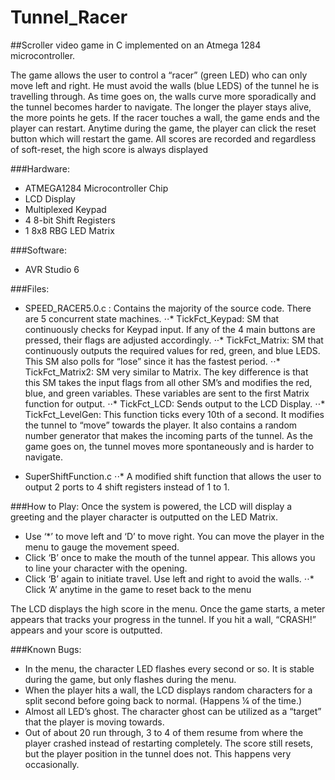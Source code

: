 # Tunnel_Racer
##Scroller video game in C implemented on an Atmega 1284 microcontroller. 


The game allows the user to control a “racer” (green LED) who can only move left and right. He must avoid the walls (blue LEDS) of the tunnel he is travelling through. As time goes on, the walls curve more sporadically and the tunnel becomes harder to navigate. The longer the player stays alive, the more points he gets. If the racer touches a wall, the game ends and the player can restart. Anytime during the game, the player can click the reset button which will restart the game. All scores are recorded and regardless of soft-reset, the high score is always displayed

###Hardware:
* ATMEGA1284 Microcontroller Chip
* LCD Display
* Multiplexed Keypad
* 4 8-bit Shift Registers
* 1 8x8 RBG LED Matrix

###Software:
* AVR Studio 6

###Files:
* SPEED_RACER5.0.c : Contains the majority of the source code. There are 5 concurrent state machines.
⋅⋅* TickFct_Keypad: SM that continuously checks for Keypad input. If any of the 4 main buttons are 
pressed, their flags are adjusted accordingly.
⋅⋅* TickFct_Matrix: SM that continuously outputs the required values for red, green, and blue 
LEDS. This SM also polls for “lose” since it has the
fastest period.
⋅⋅* TickFct_Matrix2: SM very similar to Matrix. The key difference is that this SM takes the input 
flags from all other SM’s and modifies the red, blue, and green variables. These variables are sent 
to the first Matrix function for output.
⋅⋅* TickFct_LCD: Sends output to the LCD Display.
⋅⋅* TickFct_LevelGen: This function ticks every 10th of a second. It modifies the tunnel to “move” 
towards the player. It also contains a random number generator that makes the incoming parts of the 
tunnel. As the game goes on, the tunnel moves more spontaneously and is harder to navigate.

* SuperShiftFunction.c
⋅⋅* A modified shift function that allows the user to output 2 ports to 4 shift registers instead of 
1 to 1.

###How to Play:
Once the system is powered, the LCD will display a greeting and the player character is outputted 
on the LED Matrix.

* Use ‘*’ to move left and ‘D’ to move right. You can move the player in the menu to gauge the 
movement speed.
* Click ‘B’ once to make the mouth of the tunnel appear. This allows you to line your character 
with the opening.
* Click ‘B’ again to initiate travel. Use left and right to avoid the walls.
⋅⋅* Click ‘A’ anytime in the game to reset back to the menu

The LCD displays the high score in the menu. Once the game starts, a meter appears that tracks your 
progress in the tunnel. If you hit a wall, “CRASH!” appears and your score is outputted.

###Known Bugs:

* In the menu, the character LED flashes every second or so. It is stable during the game, but 
only flashes during the menu.
* When the player hits a wall, the LCD displays random characters for a split second before going 
back to normal. (Happens ¼ of the time.)
* Almost all LED’s ghost. The character ghost can be utilized as a “target” that the player is 
moving towards.
* Out of about 20 run through, 3 to 4 of them resume from where the player crashed instead of 
restarting completely. The score still resets, but the player position in the tunnel does not. This 
happens very occasionally.
